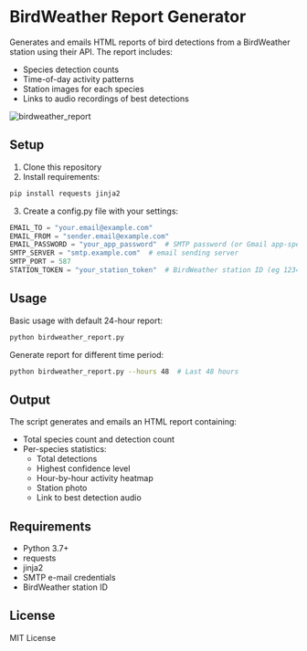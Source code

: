 # BirdWeather Report Generator

Generates and emails HTML reports of bird detections from a BirdWeather station using their API. The report includes:
- Species detection counts
- Time-of-day activity patterns
- Station images for each species
- Links to audio recordings of best detections

![birdweather_report](https://github.com/user-attachments/assets/e7ba6433-c9b5-488a-93fe-3798408cc28d)

## Setup

1. Clone this repository
2. Install requirements:
```bash
pip install requests jinja2
```

3. Create a config.py file with your settings:
```python
EMAIL_TO = "your.email@example.com"
EMAIL_FROM = "sender.email@example.com"
EMAIL_PASSWORD = "your_app_password"  # SMTP password (or Gmail app-specific password)
SMTP_SERVER = "smtp.example.com"  # email sending server
SMTP_PORT = 587
STATION_TOKEN = "your_station_token"  # BirdWeather station ID (eg 12345)
```

## Usage

Basic usage with default 24-hour report:
```bash
python birdweather_report.py
```

Generate report for different time period:
```bash
python birdweather_report.py --hours 48  # Last 48 hours
```

## Output

The script generates and emails an HTML report containing:
- Total species count and detection count
- Per-species statistics:
  - Total detections
  - Highest confidence level
  - Hour-by-hour activity heatmap
  - Station photo
  - Link to best detection audio

## Requirements

- Python 3.7+
- requests
- jinja2
- SMTP e-mail credentials
- BirdWeather station ID

## License

MIT License
